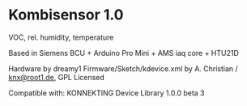# Kombisensor 1.0
VOC, rel. humidity, temperature

Based in Siemens BCU + Arduino Pro Mini + AMS iaq core + HTU21D

Hardware by dreamy1
Firmware/Sketch/kdevice.xml by A. Christian / knx@root1.de, GPL Licensed

Compatible with: KONNEKTING Device Library 1.0.0 beta 3
